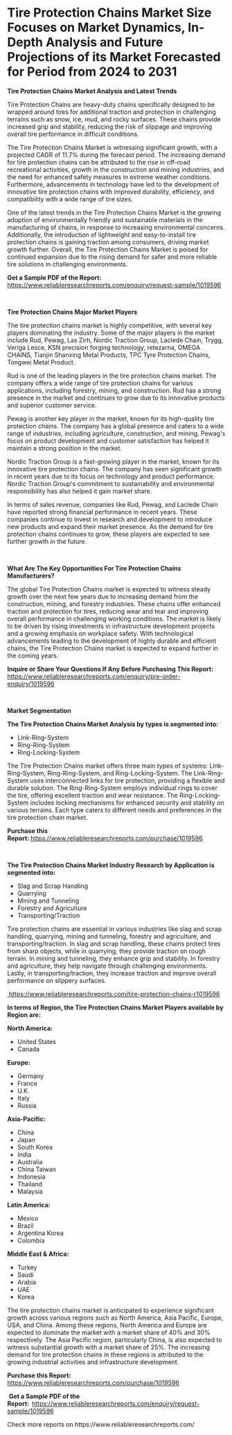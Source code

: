 <p><h1>Tire Protection Chains Market Size Focuses on Market Dynamics, In-Depth Analysis and Future Projections of its Market Forecasted for Period from 2024 to 2031</h1></p><p><strong>Tire Protection Chains Market Analysis and Latest Trends</strong></p>
<p><p>Tire Protection Chains are heavy-duty chains specifically designed to be wrapped around tires for additional traction and protection in challenging terrains such as snow, ice, mud, and rocky surfaces. These chains provide increased grip and stability, reducing the risk of slippage and improving overall tire performance in difficult conditions.</p><p>The Tire Protection Chains Market is witnessing significant growth, with a projected CAGR of 11.7% during the forecast period. The increasing demand for tire protection chains can be attributed to the rise in off-road recreational activities, growth in the construction and mining industries, and the need for enhanced safety measures in extreme weather conditions. Furthermore, advancements in technology have led to the development of innovative tire protection chains with improved durability, efficiency, and compatibility with a wide range of tire sizes.</p><p>One of the latest trends in the Tire Protection Chains Market is the growing adoption of environmentally friendly and sustainable materials in the manufacturing of chains, in response to increasing environmental concerns. Additionally, the introduction of lightweight and easy-to-install tire protection chains is gaining traction among consumers, driving market growth further. Overall, the Tire Protection Chains Market is poised for continued expansion due to the rising demand for safer and more reliable tire solutions in challenging environments.</p></p>
<p><strong>Get a Sample PDF of the Report:&nbsp;</strong> <a href="https://www.reliableresearchreports.com/enquiry/request-sample/1019596">https://www.reliableresearchreports.com/enquiry/request-sample/1019596</a></p>
<p>&nbsp;</p>
<p><strong>Tire Protection Chains Major Market Players</strong></p>
<p><p>The tire protection chains market is highly competitive, with several key players dominating the industry. Some of the major players in the market include Rud, Pewag, Las Zirh, Nordic Traction Group, Laclede Chain, Trygg, Veriga Lesce, KSN precision forging technology, retezarna, OMEGA CHAINS, Tianjin Shanxing Metal Products, TPC Tyre Protection Chains, Tongwei Metal Product.</p><p>Rud is one of the leading players in the tire protection chains market. The company offers a wide range of tire protection chains for various applications, including forestry, mining, and construction. Rud has a strong presence in the market and continues to grow due to its innovative products and superior customer service.</p><p>Pewag is another key player in the market, known for its high-quality tire protection chains. The company has a global presence and caters to a wide range of industries, including agriculture, construction, and mining. Pewag's focus on product development and customer satisfaction has helped it maintain a strong position in the market.</p><p>Nordic Traction Group is a fast-growing player in the market, known for its innovative tire protection chains. The company has seen significant growth in recent years due to its focus on technology and product performance. Nordic Traction Group's commitment to sustainability and environmental responsibility has also helped it gain market share.</p><p>In terms of sales revenue, companies like Rud, Pewag, and Laclede Chain have reported strong financial performance in recent years. These companies continue to invest in research and development to introduce new products and expand their market presence. As the demand for tire protection chains continues to grow, these players are expected to see further growth in the future.</p></p>
<p>&nbsp;</p>
<p><strong>What Are The Key Opportunities For Tire Protection Chains Manufacturers?</strong></p>
<p><p>The global Tire Protection Chains market is expected to witness steady growth over the next few years due to increasing demand from the construction, mining, and forestry industries. These chains offer enhanced traction and protection for tires, reducing wear and tear and improving overall performance in challenging working conditions. The market is likely to be driven by rising investments in infrastructure development projects and a growing emphasis on workplace safety. With technological advancements leading to the development of highly durable and efficient chains, the Tire Protection Chains market is expected to expand further in the coming years.</p></p>
<p><strong>Inquire or Share Your Questions If Any Before Purchasing This Report:</strong> <a href="https://www.reliableresearchreports.com/enquiry/pre-order-enquiry/1019596">https://www.reliableresearchreports.com/enquiry/pre-order-enquiry/1019596</a></p>
<p>&nbsp;</p>
<p><strong>Market Segmentation</strong></p>
<p><strong>The Tire Protection Chains Market Analysis by types is segmented into:</strong></p>
<p><ul><li>Link-Ring-System</li><li>Ring-Ring-System</li><li>Ring-Locking-System</li></ul></p>
<p><p>The Tire Protection Chains market offers three main types of systems: Link-Ring-System, Ring-Ring-System, and Ring-Locking-System. The Link-Ring-System uses interconnected links for tire protection, providing a flexible and durable solution. The Ring-Ring-System employs individual rings to cover the tire, offering excellent traction and wear resistance. The Ring-Locking-System includes locking mechanisms for enhanced security and stability on various terrains. Each type caters to different needs and preferences in the tire protection chain market.</p></p>
<p><strong>Purchase this Report:&nbsp;</strong><a href="https://www.reliableresearchreports.com/purchase/1019596">https://www.reliableresearchreports.com/purchase/1019596</a></p>
<p>&nbsp;</p>
<p><strong>The Tire Protection Chains Market Industry Research by Application is segmented into:</strong></p>
<p><ul><li>Slag and Scrap Handling</li><li>Quarrying</li><li>Mining and Tunneling</li><li>Forestry and Agriculture</li><li>Transporting/Traction</li></ul></p>
<p><p>Tire protection chains are essential in various industries like slag and scrap handling, quarrying, mining and tunneling, forestry and agriculture, and transporting/traction. In slag and scrap handling, these chains protect tires from sharp objects, while in quarrying, they provide traction on rough terrain. In mining and tunneling, they enhance grip and stability. In forestry and agriculture, they help navigate through challenging environments. Lastly, in transporting/traction, they increase traction and improve overall performance on slippery surfaces.</p></p>
<p><a href="https://www.reliableresearchreports.com/tire-protection-chains-r1019596">&nbsp;https://www.reliableresearchreports.com/tire-protection-chains-r1019596</a></p>
<p><strong>In terms of Region, the Tire Protection Chains Market Players available by Region are:</strong></p>
<p>
    <p> <strong> North America: </strong>
        <ul>
            <li>United States</li>
            <li>Canada</li>
        </ul>
        </p> 
    <p> <strong> Europe: </strong>
        <ul>
            <li>Germany</li>
            <li>France</li>
            <li>U.K.</li>
            <li>Italy</li>
            <li>Russia</li>
        </ul>
        </p> 
    <p> <strong> Asia-Pacific: </strong>
        <ul>
            <li>China</li>
            <li>Japan</li>
            <li>South Korea</li>
            <li>India</li>
            <li>Australia</li>
            <li>China Taiwan</li>
            <li>Indonesia</li>
            <li>Thailand</li>
            <li>Malaysia</li>
        </ul>
        </p> 
    <p> <strong> Latin America: </strong>
        <ul>
            <li>Mexico</li>
            <li>Brazil</li>
            <li>Argentina Korea</li>
            <li>Colombia</li>
        </ul>
        </p> 
    <p> <strong> Middle East & Africa: </strong>
        <ul>
            <li>Turkey</li>
            <li>Saudi</li>
            <li>Arabia</li>
            <li>UAE</li>
            <li>Korea</li>
        </ul>
    </p>
    </p>
<p><p>The tire protection chains market is anticipated to experience significant growth across various regions such as North America, Asia Pacific, Europe, USA, and China. Among these regions, North America and Europe are expected to dominate the market with a market share of 40% and 30% respectively. The Asia Pacific region, particularly China, is also expected to witness substantial growth with a market share of 25%. The increasing demand for tire protection chains in these regions is attributed to the growing industrial activities and infrastructure development.</p></p>
<p><strong>Purchase this Report: </strong><a href="https://www.reliableresearchreports.com/purchase/1019596">https://www.reliableresearchreports.com/purchase/1019596</a></p>
<p>&nbsp;<strong>Get a Sample PDF of the Report:&nbsp;&nbsp;</strong><a href="https://www.reliableresearchreports.com/enquiry/request-sample/1019596">https://www.reliableresearchreports.com/enquiry/request-sample/1019596</a></p>
<p><strong></strong></p>
<p>Check more reports on https://www.reliableresearchreports.com/</p>